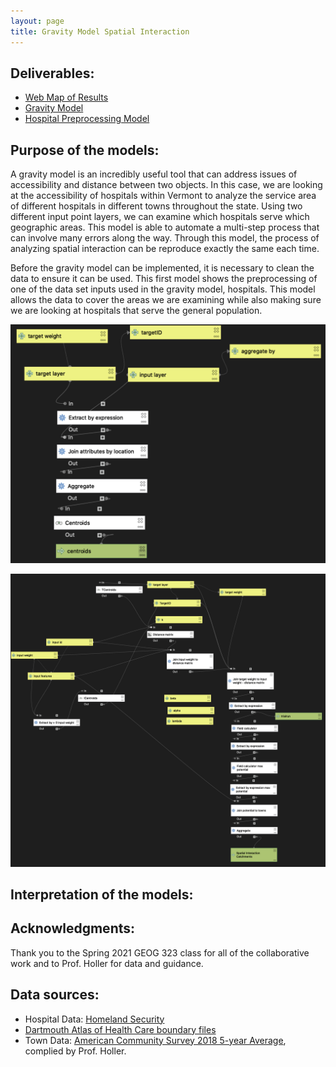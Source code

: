 ```yaml
---
layout: page
title: Gravity Model Spatial Interaction
---
```


## Deliverables:
- [Web Map of Results](assets/index.html)
- [Gravity Model](gravitymodel.model3)
- [Hospital Preprocessing Model](preprocessing.model3)

## Purpose of the models:
A gravity model is an incredibly useful tool that can address issues of accessibility and distance between two objects. In this case, we are looking at the accessibility of hospitals within Vermont to analyze the service area of different hospitals in different towns throughout the state. Using two different input point layers, we can examine which hospitals serve which geographic areas. This model is able to automate a multi-step process that can involve many errors along the way. Through this model, the process of analyzing spatial interaction can be reproduce exactly the same each time.

Before the gravity model can be implemented, it is necessary to clean the data to ensure it can be used. This first model shows the preprocessing of one of the data set inputs used in the gravity model, hospitals. This model allows the data to cover the areas we are examining while also making sure we are looking at hospitals that serve the general population.

![Hospital data preprocessed model](preprocessing.png)

![Gravity model](gravitymodelmap.png)

## Interpretation of the models:


## Acknowledgments:
Thank you to the Spring 2021 GEOG 323 class for all of the collaborative work and to Prof. Holler for data and guidance.

## Data sources:
- Hospital Data: [Homeland Security](https://hifld-geoplatform.opendata.arcgis.com/datasets/6ac5e325468c4cb9b905f1728d6fbf0f_0)
- [Dartmouth Atlas of Health Care boundary files](https://atlasdata.dartmouth.edu/downloads/supplemental#boundaries)
- Town Data: [American Community Survey 2018 5-year Average](netown.gpkg), complied by Prof. Holler.
